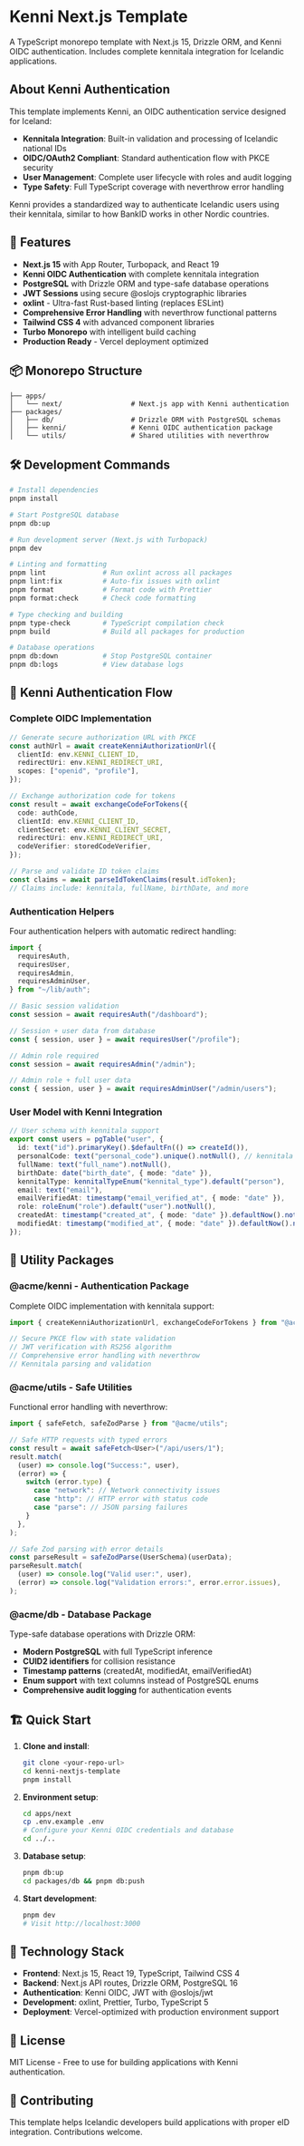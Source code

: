 # Kenni Next.js Template

A TypeScript monorepo template with Next.js 15, Drizzle ORM, and Kenni OIDC authentication. Includes complete kennitala integration for Icelandic applications.

## About Kenni Authentication

This template implements Kenni, an OIDC authentication service designed for Iceland:

- **Kennitala Integration**: Built-in validation and processing of Icelandic national IDs
- **OIDC/OAuth2 Compliant**: Standard authentication flow with PKCE security
- **User Management**: Complete user lifecycle with roles and audit logging
- **Type Safety**: Full TypeScript coverage with neverthrow error handling

Kenni provides a standardized way to authenticate Icelandic users using their kennitala, similar to how BankID works in other Nordic countries.

## 🚀 Features

- **Next.js 15** with App Router, Turbopack, and React 19
- **Kenni OIDC Authentication** with complete kennitala integration
- **PostgreSQL** with Drizzle ORM and type-safe database operations
- **JWT Sessions** using secure @oslojs cryptographic libraries
- **oxlint** - Ultra-fast Rust-based linting (replaces ESLint)
- **Comprehensive Error Handling** with neverthrow functional patterns
- **Tailwind CSS 4** with advanced component libraries
- **Turbo Monorepo** with intelligent build caching
- **Production Ready** - Vercel deployment optimized

## 📦 Monorepo Structure

```text
├── apps/
│   └── next/                 # Next.js app with Kenni authentication
├── packages/
│   ├── db/                   # Drizzle ORM with PostgreSQL schemas
│   ├── kenni/                # Kenni OIDC authentication package
│   └── utils/                # Shared utilities with neverthrow
```

## 🛠️ Development Commands

```bash
# Install dependencies
pnpm install

# Start PostgreSQL database
pnpm db:up

# Run development server (Next.js with Turbopack)
pnpm dev

# Linting and formatting
pnpm lint              # Run oxlint across all packages
pnpm lint:fix          # Auto-fix issues with oxlint
pnpm format            # Format code with Prettier
pnpm format:check      # Check code formatting

# Type checking and building
pnpm type-check        # TypeScript compilation check
pnpm build             # Build all packages for production

# Database operations
pnpm db:down           # Stop PostgreSQL container
pnpm db:logs           # View database logs
```

## 🔐 Kenni Authentication Flow

### Complete OIDC Implementation

```typescript
// Generate secure authorization URL with PKCE
const authUrl = await createKenniAuthorizationUrl({
  clientId: env.KENNI_CLIENT_ID,
  redirectUri: env.KENNI_REDIRECT_URI,
  scopes: ["openid", "profile"],
});

// Exchange authorization code for tokens
const result = await exchangeCodeForTokens({
  code: authCode,
  clientId: env.KENNI_CLIENT_ID,
  clientSecret: env.KENNI_CLIENT_SECRET,
  redirectUri: env.KENNI_REDIRECT_URI,
  codeVerifier: storedCodeVerifier,
});

// Parse and validate ID token claims
const claims = await parseIdTokenClaims(result.idToken);
// Claims include: kennitala, fullName, birthDate, and more
```

### Authentication Helpers

Four authentication helpers with automatic redirect handling:

```typescript
import {
  requiresAuth,
  requiresUser,
  requiresAdmin,
  requiresAdminUser,
} from "~/lib/auth";

// Basic session validation
const session = await requiresAuth("/dashboard");

// Session + user data from database
const { session, user } = await requiresUser("/profile");

// Admin role required
const session = await requiresAdmin("/admin");

// Admin role + full user data
const { session, user } = await requiresAdminUser("/admin/users");
```

### User Model with Kenni Integration

```typescript
// User schema with kennitala support
export const users = pgTable("user", {
  id: text("id").primaryKey().$defaultFn(() => createId()),
  personalCode: text("personal_code").unique().notNull(), // kennitala
  fullName: text("full_name").notNull(),
  birthDate: date("birth_date", { mode: "date" }),
  kennitalType: kennitalTypeEnum("kennital_type").default("person"),
  email: text("email"),
  emailVerifiedAt: timestamp("email_verified_at", { mode: "date" }),
  role: roleEnum("role").default("user").notNull(),
  createdAt: timestamp("created_at", { mode: "date" }).defaultNow().notNull(),
  modifiedAt: timestamp("modified_at", { mode: "date" }).defaultNow().notNull(),
});
```

## 🧰 Utility Packages

### @acme/kenni - Authentication Package

Complete OIDC implementation with kennitala support:

```typescript
import { createKenniAuthorizationUrl, exchangeCodeForTokens } from "@acme/kenni";

// Secure PKCE flow with state validation
// JWT verification with RS256 algorithm
// Comprehensive error handling with neverthrow
// Kennitala parsing and validation
```

### @acme/utils - Safe Utilities

Functional error handling with neverthrow:

```typescript
import { safeFetch, safeZodParse } from "@acme/utils";

// Safe HTTP requests with typed errors
const result = await safeFetch<User>("/api/users/1");
result.match(
  (user) => console.log("Success:", user),
  (error) => {
    switch (error.type) {
      case "network": // Network connectivity issues
      case "http": // HTTP error with status code
      case "parse": // JSON parsing failures
    }
  },
);

// Safe Zod parsing with error details
const parseResult = safeZodParse(UserSchema)(userData);
parseResult.match(
  (user) => console.log("Valid user:", user),
  (error) => console.log("Validation errors:", error.error.issues),
);
```

### @acme/db - Database Package

Type-safe database operations with Drizzle ORM:

- **Modern PostgreSQL** with full TypeScript inference
- **CUID2 identifiers** for collision resistance
- **Timestamp patterns** (createdAt, modifiedAt, emailVerifiedAt)
- **Enum support** with text columns instead of PostgreSQL enums
- **Comprehensive audit logging** for authentication events

## 🏗️ Quick Start

1. **Clone and install**:

   ```bash
   git clone <your-repo-url>
   cd kenni-nextjs-template
   pnpm install
   ```

2. **Environment setup**:

   ```bash
   cd apps/next
   cp .env.example .env
   # Configure your Kenni OIDC credentials and database
   cd ../..
   ```

3. **Database setup**:

   ```bash
   pnpm db:up
   cd packages/db && pnpm db:push
   ```

4. **Start development**:

   ```bash
   pnpm dev
   # Visit http://localhost:3000
   ```

## 🔧 Technology Stack

- **Frontend**: Next.js 15, React 19, TypeScript, Tailwind CSS 4
- **Backend**: Next.js API routes, Drizzle ORM, PostgreSQL 16
- **Authentication**: Kenni OIDC, JWT with @oslojs/jwt
- **Development**: oxlint, Prettier, Turbo, TypeScript 5
- **Deployment**: Vercel-optimized with production environment support

## 📄 License

MIT License - Free to use for building applications with Kenni authentication.

## 🤝 Contributing

This template helps Icelandic developers build applications with proper eID integration. Contributions welcome.
